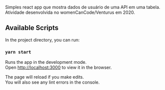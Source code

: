Simples react app que mostra dados de usuário de uma API em uma tabela. Atividade desenvolvida no womenCanCode/Venturus em 2020.

## Available Scripts

In the project directory, you can run:

### `yarn start`

Runs the app in the development mode.<br />
Open [http://localhost:3000](http://localhost:3000) to view it in the browser.

The page will reload if you make edits.<br />
You will also see any lint errors in the console.
